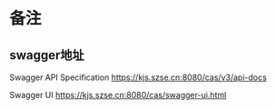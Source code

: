 # 备注

## swagger地址
Swagger API Specification	https://kjs.szse.cn:8080/cas/v3/api-docs

Swagger UI	https://kjs.szse.cn:8080/cas/swagger-ui.html